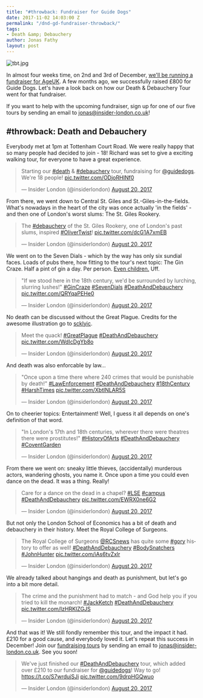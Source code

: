 ```yaml
---
title: "#throwback: Fundraiser for Guide Dogs"
date: 2017-11-02 14:03:00 Z
permalink: "/dnd-gd-fundraiser-throwback/"
tags:
- Death &amp; Debauchery
author: Jonas Fathy
layout: post
---
```


![tbt.jpg](/uploads/tbt.jpg)

In almost four weeks time, on 2nd and 3rd of December, <a href="https://www.insider-london.co.uk/ageuk-fundraiser/">we'll be running a fundraiser for AgeUK</a>. A few months ago, we successfully raised £800 for Guide Dogs. Let's have a look back on how our Death & Debauchery Tour went for that fundraiser. 

If you want to help with the upcoming fundraiser, sign up for one of our five tours by sending an email to <a href="mailto:jonas@insider-london.co.uk">jonas@insider-london.co.uk</a>!

## #throwback: Death and Debauchery

Everybody met at 1pm at Tottenham Court Road. We were really happy that so many people had decided to join - 18! Richard was set to give a exciting walking tour, for everyone to have a great experience.

<blockquote class="twitter-tweet" data-lang="en"><p lang="en" dir="ltr">Starting our <a href="https://twitter.com/hashtag/death?src=hash&amp;ref_src=twsrc%5Etfw">#death</a> &amp; <a href="https://twitter.com/hashtag/debauchery?src=hash&amp;ref_src=twsrc%5Etfw">#debauchery</a> tour, fundraising for <a href="https://twitter.com/guidedogs?ref_src=twsrc%5Etfw">@guidedogs</a>. We&#39;re 18 people! <a href="https://t.co/ODjoRHINf0">pic.twitter.com/ODjoRHINf0</a></p>&mdash; Insider London (@insiderlondon) <a href="https://twitter.com/insiderlondon/status/899257307061776385?ref_src=twsrc%5Etfw">August 20, 2017</a></blockquote>
<script async src="https://platform.twitter.com/widgets.js" charset="utf-8"></script>

From there, we went down to Central St. Giles and St.-Giles-in-the-fields. What's nowadays in the heart of the city was once actually 'in the fields' - and then one of London's worst slums: The St. Giles Rookery.

<blockquote class="twitter-tweet" data-lang="en"><p lang="en" dir="ltr">The <a href="https://twitter.com/hashtag/debauchery?src=hash&amp;ref_src=twsrc%5Etfw">#debauchery</a> of the St. Giles Rookery, one of London&#39;s past slums, inspired <a href="https://twitter.com/hashtag/OliverTwist?src=hash&amp;ref_src=twsrc%5Etfw">#OliverTwist</a>! <a href="https://t.co/dcG1A7xmEB">pic.twitter.com/dcG1A7xmEB</a></p>&mdash; Insider London (@insiderlondon) <a href="https://twitter.com/insiderlondon/status/899259616797876225?ref_src=twsrc%5Etfw">August 20, 2017</a></blockquote>
<script async src="https://platform.twitter.com/widgets.js" charset="utf-8"></script>

We went on to the Seven Dials - which by the way has only six sundial faces. Loads of pubs there, how fitting to the tour's next topic: The Gin Craze. Half a pint of gin a day. Per person. <a href="https://www.insider-london.co.uk/london-gin-craze-london-dry-gin-history/">Even children.</a> Uff.

<blockquote class="twitter-tweet" data-lang="en"><p lang="en" dir="ltr">&quot;If we stood here in the 18th century, we&#39;d be surrounded by lurching, slurring lushes!&quot; <a href="https://twitter.com/hashtag/GinCraze?src=hash&amp;ref_src=twsrc%5Etfw">#GinCraze</a> <a href="https://twitter.com/hashtag/SevenDials?src=hash&amp;ref_src=twsrc%5Etfw">#SevenDials</a> <a href="https://twitter.com/hashtag/DeathAndDebauchery?src=hash&amp;ref_src=twsrc%5Etfw">#DeathAndDebauchery</a> <a href="https://t.co/QRYqaPEHe0">pic.twitter.com/QRYqaPEHe0</a></p>&mdash; Insider London (@insiderlondon) <a href="https://twitter.com/insiderlondon/status/899262442131382273?ref_src=twsrc%5Etfw">August 20, 2017</a></blockquote>
<script async src="https://platform.twitter.com/widgets.js" charset="utf-8"></script>

No death can be discussed without the Great Plague. Credits for the awesome illustration go to <a href="https://scklyic.deviantart.com/art/Weathered-Plague-Doctor-370369940">scklyic</a>.

<blockquote class="twitter-tweet" data-lang="en"><p lang="en" dir="ltr">Meet the quack! <a href="https://twitter.com/hashtag/GreatPlague?src=hash&amp;ref_src=twsrc%5Etfw">#GreatPlague</a> <a href="https://twitter.com/hashtag/DeathAndDebauchery?src=hash&amp;ref_src=twsrc%5Etfw">#DeathAndDebauchery</a> <a href="https://t.co/WdIcDgYb8o">pic.twitter.com/WdIcDgYb8o</a></p>&mdash; Insider London (@insiderlondon) <a href="https://twitter.com/insiderlondon/status/899265932849274880?ref_src=twsrc%5Etfw">August 20, 2017</a></blockquote>
<script async src="https://platform.twitter.com/widgets.js" charset="utf-8"></script>

And death was also enforcable by law...

<blockquote class="twitter-tweet" data-lang="en"><p lang="en" dir="ltr">&quot;Once upon a time there where 240 crimes that would be punishable by death!&quot; <a href="https://twitter.com/hashtag/LawEnforcement?src=hash&amp;ref_src=twsrc%5Etfw">#LawEnforcement</a> <a href="https://twitter.com/hashtag/DeathAndDebauchery?src=hash&amp;ref_src=twsrc%5Etfw">#DeathAndDebauchery</a> <a href="https://twitter.com/hashtag/18thCentury?src=hash&amp;ref_src=twsrc%5Etfw">#18thCentury</a> <a href="https://twitter.com/hashtag/HarshTimes?src=hash&amp;ref_src=twsrc%5Etfw">#HarshTimes</a> <a href="https://t.co/XbtlNLAR5S">pic.twitter.com/XbtlNLAR5S</a></p>&mdash; Insider London (@insiderlondon) <a href="https://twitter.com/insiderlondon/status/899267279925518336?ref_src=twsrc%5Etfw">August 20, 2017</a></blockquote>
<script async src="https://platform.twitter.com/widgets.js" charset="utf-8"></script>

On to cheerier topics: Entertainment! Well, I guess it all depends on one's definition of that word.

<blockquote class="twitter-tweet" data-lang="en"><p lang="en" dir="ltr">&quot;In London&#39;s 17th and 18th centuries, wherever there were theatres there were prostitutes!&quot; <a href="https://twitter.com/hashtag/HistoryOfArts?src=hash&amp;ref_src=twsrc%5Etfw">#HistoryOfArts</a> <a href="https://twitter.com/hashtag/DeathAndDebauchery?src=hash&amp;ref_src=twsrc%5Etfw">#DeathAndDebauchery</a> <a href="https://twitter.com/hashtag/CoventGarden?src=hash&amp;ref_src=twsrc%5Etfw">#CoventGarden</a></p>&mdash; Insider London (@insiderlondon) <a href="https://twitter.com/insiderlondon/status/899269578798366720?ref_src=twsrc%5Etfw">August 20, 2017</a></blockquote>
<script async src="https://platform.twitter.com/widgets.js" charset="utf-8"></script>

From there we went on: sneaky little thieves, (accidentally) murderous actors, wandering ghosts, you name it. Once upon a time you could even dance on the dead. It was a thing. Really!

<blockquote class="twitter-tweet" data-lang="en"><p lang="en" dir="ltr">Care for a dance on the dead in a chapel? <a href="https://twitter.com/hashtag/LSE?src=hash&amp;ref_src=twsrc%5Etfw">#LSE</a> <a href="https://twitter.com/hashtag/campus?src=hash&amp;ref_src=twsrc%5Etfw">#campus</a> <a href="https://twitter.com/hashtag/DeathAndDebauchery?src=hash&amp;ref_src=twsrc%5Etfw">#DeathAndDebauchery</a> <a href="https://t.co/EWRX0ne6G2">pic.twitter.com/EWRX0ne6G2</a></p>&mdash; Insider London (@insiderlondon) <a href="https://twitter.com/insiderlondon/status/899279376616960000?ref_src=twsrc%5Etfw">August 20, 2017</a></blockquote>
<script async src="https://platform.twitter.com/widgets.js" charset="utf-8"></script>

But not only the London School of Economics has a bit of death and debauchery in their history. Meet the Royal College of Surgeons.

<blockquote class="twitter-tweet" data-lang="en"><p lang="en" dir="ltr">The Royal College of Surgeons <a href="https://twitter.com/RCSnews?ref_src=twsrc%5Etfw">@RCSnews</a> has quite some <a href="https://twitter.com/hashtag/gory?src=hash&amp;ref_src=twsrc%5Etfw">#gory</a> history to offer as well! <a href="https://twitter.com/hashtag/DeathAndDebauchery?src=hash&amp;ref_src=twsrc%5Etfw">#DeathAndDebauchery</a> <a href="https://twitter.com/hashtag/BodySnatchers?src=hash&amp;ref_src=twsrc%5Etfw">#BodySnatchers</a> <a href="https://twitter.com/hashtag/JohnHunter?src=hash&amp;ref_src=twsrc%5Etfw">#JohnHunter</a> <a href="https://t.co/iAs6tvZxlr">pic.twitter.com/iAs6tvZxlr</a></p>&mdash; Insider London (@insiderlondon) <a href="https://twitter.com/insiderlondon/status/899281712517197824?ref_src=twsrc%5Etfw">August 20, 2017</a></blockquote>
<script async src="https://platform.twitter.com/widgets.js" charset="utf-8"></script>

We already talked about hangings and death as punishment, but let's go into a bit more detail.

<blockquote class="twitter-tweet" data-lang="en"><p lang="en" dir="ltr">The crime and the punishment had to match - and God help you if you tried to kill the monarch! <a href="https://twitter.com/hashtag/JackKetch?src=hash&amp;ref_src=twsrc%5Etfw">#JackKetch</a> <a href="https://twitter.com/hashtag/DeathAndDebauchery?src=hash&amp;ref_src=twsrc%5Etfw">#DeathAndDebauchery</a> <a href="https://t.co/IzHRKIZGJS">pic.twitter.com/IzHRKIZGJS</a></p>&mdash; Insider London (@insiderlondon) <a href="https://twitter.com/insiderlondon/status/899283513144475651?ref_src=twsrc%5Etfw">August 20, 2017</a></blockquote>
<script async src="https://platform.twitter.com/widgets.js" charset="utf-8"></script>

And that was it! We still fondly remember this tour, and the impact it had. £210 for a good cause, and everybody loved it. Let's repeat this success in December! Join our <a href="https://www.insider-london.co.uk/ageuk-fundraiser/">fundraising tours</a> by sending an email to <a href="mailto:jonas@insider-london.co.uk">jonas@insider-london.co.uk</a>. See you soon!

<blockquote class="twitter-tweet" data-lang="en"><p lang="en" dir="ltr">We&#39;ve just finished our <a href="https://twitter.com/hashtag/DeathAndDebauchery?src=hash&amp;ref_src=twsrc%5Etfw">#DeathAndDebauchery</a> tour, which added over £210 to our fundraiser for <a href="https://twitter.com/guidedogs?ref_src=twsrc%5Etfw">@guidedogs</a>! Way to go! <a href="https://t.co/S7wrdujSJi">https://t.co/S7wrdujSJi</a> <a href="https://t.co/9drpHGQwuo">pic.twitter.com/9drpHGQwuo</a></p>&mdash; Insider London (@insiderlondon) <a href="https://twitter.com/insiderlondon/status/899287178005680128?ref_src=twsrc%5Etfw">August 20, 2017</a></blockquote>
<script async src="https://platform.twitter.com/widgets.js" charset="utf-8"></script>
